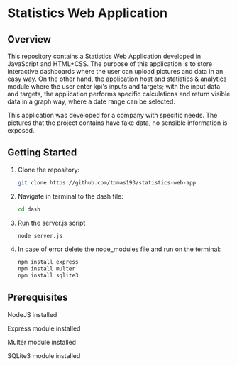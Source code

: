 # Statistics Web Application

## Overview
This repository contains a Statistics Web Application developed in JavaScript and HTML+CSS. The purpose of this application is to store interactive dashboards where the user can upload pictures and data in an easy way.
On the other hand, the application host and statistics & analytics module where the user enter kpi's inputs and targets; with the input data and targets, the application performs specific calculations and return visible
data in a graph way, where a date range can be selected.

This application was developed for a company with specific needs. The pictures that the project contains have fake data, no sensible information is exposed.

## Getting Started
1. Clone the repository:
   ```sh
   git clone https://github.com/tomas193/statistics-web-app
2. Navigate in terminal to the dash file:
   ```sh
   cd dash
3. Run the server.js script
   ```sh
   node server.js

4. In case of error delete the node_modules file and run on the terminal:
   ```sh
   npm install express
   npm install multer
   npm install sqlite3

## Prerequisites
NodeJS installed

Express module installed

Multer module installed

SQLite3 module installed
